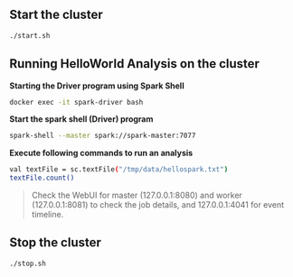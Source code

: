 ## Start the cluster
```sh
./start.sh
```

## Running HelloWorld Analysis on the cluster

**Starting the Driver program using Spark Shell**  
```sh
docker exec -it spark-driver bash 
```

**Start the spark shell (Driver) program**  
```sh
spark-shell --master spark://spark-master:7077
```

**Execute following commands to run an analysis**  
```sh
val textFile = sc.textFile("/tmp/data/hellospark.txt")
textFile.count()
```

> Check the WebUI for master (127.0.0.1:8080) and worker (127.0.0.1:8081) to check the job details, and 127.0.0.1:4041 for event timeline.

## Stop the cluster
```sh
./stop.sh
```
